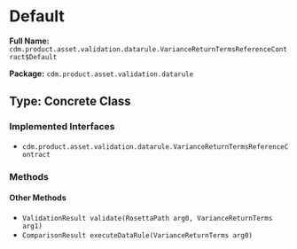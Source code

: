# Default

**Full Name:** `cdm.product.asset.validation.datarule.VarianceReturnTermsReferenceContract$Default`

**Package:** `cdm.product.asset.validation.datarule`

## Type: Concrete Class

### Implemented Interfaces

- `cdm.product.asset.validation.datarule.VarianceReturnTermsReferenceContract`

### Methods

#### Other Methods

- `ValidationResult validate(RosettaPath arg0, VarianceReturnTerms arg1)`
- `ComparisonResult executeDataRule(VarianceReturnTerms arg0)`

